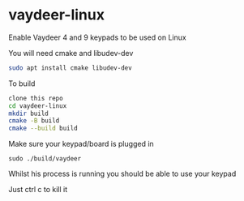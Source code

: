 # vaydeer-linux

Enable Vaydeer 4 and 9 keypads to be used on Linux

You will need cmake and libudev-dev
```bash
sudo apt install cmake libudev-dev
```
To build 
```bash
clone this repo 
cd vaydeer-linux
mkdir build 
cmake -B build
cmake --build build
```

Make sure your keypad/board is plugged in 
``` 
sudo ./build/vaydeer
```

Whilst his process is running you should be able to use your keypad

Just ctrl c to kill it    
